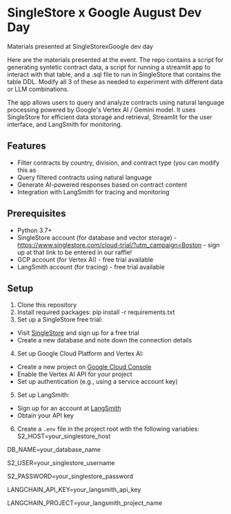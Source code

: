 # SingleStore x Google August Dev Day
Materials presented at SingleStorexGoogle dev day

Here are the materials presented at the event. The repo contains a script for generating syntetic contract data, a script for running a streamlit app to interact with that table, and a .sql file to run in SingleStore that contains the table DDL. Modify all 3 of these as needed to experiment with different data or LLM combinations.

The app allows users to query and analyze contracts using natural language processing powered by Google's Vertex AI / Gemini model. It uses SingleStore for efficient data storage and retrieval, Streamlit for the user interface, and LangSmith for monitoring.

## Features

- Filter contracts by country, division, and contract type (you can modify this as 
- Query filtered contracts using natural language
- Generate AI-powered responses based on contract content
- Integration with LangSmith for tracing and monitoring

## Prerequisites

- Python 3.7+
- SingleStore account (for database and vector storage) - https://www.singlestore.com/cloud-trial/?utm_campaign=Boston - sign up at that link to be entered in our raffle!
- GCP account (for Vertex AI) - free trial available
- LangSmith account (for tracing) - free trial available

## Setup

1. Clone this repository
2. Install required packages: pip install -r requirements.txt
3. Set up a SingleStore free trial:
- Visit [SingleStore](https://www.singlestore.com/cloud-trial/?utm_campaign=Boston) and sign up for a free trial
- Create a new database and note down the connection details

4. Set up Google Cloud Platform and Vertex AI:
- Create a new project on [Google Cloud Console](https://console.cloud.google.com/)
- Enable the Vertex AI API for your project
- Set up authentication (e.g., using a service account key)

5. Set up LangSmith:
- Sign up for an account at [LangSmith](https://www.langsmith.com/)
- Obtain your API key

6. Create a `.env` file in the project root with the following variables:
S2_HOST=your_singlestore_host

DB_NAME=your_database_name

S2_USER=your_singlestore_username

S2_PASSWORD=your_singlestore_password

LANGCHAIN_API_KEY=your_langsmith_api_key

LANGCHAIN_PROJECT=your_langsmith_project_name
